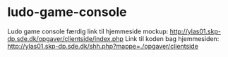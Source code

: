 # ludo-game-console
Ludo game console færdig
link til hjemmeside mockup: http://ylas01.skp-dp.sde.dk/opgaver/clientside/index.php
Link til koden bag hjemmesiden: http://ylas01.skp-dp.sde.dk/shh.php?mappe=./opgaver/clientside
